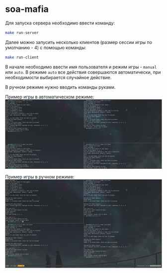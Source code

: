 # soa-mafia

Для запуска сервера необходимо ввести команду:

```bash
make run-server
```

Далее можно запусить несколько клиентов (размер сессии игры по умолчанию - 4) с помощью команды:

```bash
make run-client
```

В начале необходимо ввести имя пользователя и режим игры - `manual` или `auto`. В режиме `auto` все действия совершаются автоматически, при необходимости выбирается случайное действие.

В ручном режиме нужно вводить команды руками.

Пример игры в автоматическом режиме:
![](static/auto.png)


Пример игры в ручном режиме:
![](static/manual.png)
